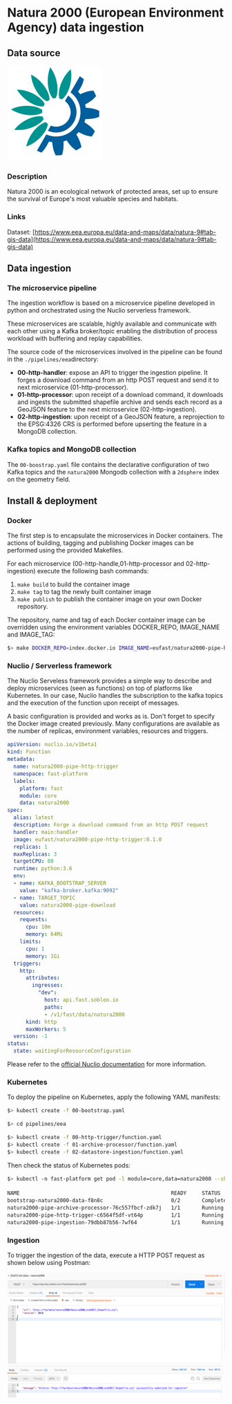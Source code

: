 # Natura 2000 (European Environment Agency) data ingestion

## Data source 
![](doc/eea.png)

### Description
Natura 2000 is an ecological network of protected areas, set up to ensure the survival of Europe's most valuable species and habitats.

### Links
Dataset: [https://www.eea.europa.eu/data-and-maps/data/natura-9#tab-gis-data](https://www.eea.europa.eu/data-and-maps/data/natura-9#tab-gis-data)

## Data ingestion

### The microservice pipeline

The ingestion workflow is based on a microservice pipeline developed in python and orchestrated using the Nuclio serverless framework.

These microservices are scalable, highly available and communicate with each other using a Kafka broker/topic enabling the distribution of process workload with buffering and replay capabilities.

The source code of the microservices involved in the pipeline can be found in the ```./pipelines/eea```directory:

* **00-http-handler**:
expose an API to trigger the ingestion pipeline. It forges a download command from an http POST request and send it to next microservice (01-http-processor).
* **01-http-processor**:
upon receipt of a download command, it downloads and ingests the submitted shapefile archive and sends each record as a GeoJSON feature to the next microservice (02-http-ingestion).
* **02-http-ingestion**:
upon receipt of a GeoJSON feature, a reprojection to the EPSG:4326 CRS is performed before upserting the feature in a MongoDB collection.

### Kafka topics and MongoDB collection

The ```00-boostrap.yaml``` file contains the declarative configuration of two Kafka topics and the ```natura2000``` Mongodb collection with a ```2dsphere``` index on the geometry field.

## Install & deployment

### Docker

The first step is to encapsulate the microservices in Docker containers. The actions of building, tagging and publishing Docker images can be performed using the provided Makefiles.

For each microservice (00-http-handle,01-http-processor and 02-http-ingestion) execute the following bash commands:
1. ```make build``` to build the container image
2. ```make tag``` to tag the newly built container image
3. ```make publish``` to publish the container image on your own Docker repository.

The repository, name and tag of each Docker container image can be overridden using the environment variables DOCKER_REPO, IMAGE_NAME and IMAGE_TAG:
```bash
$> make DOCKER_REPO=index.docker.io IMAGE_NAME=eufast/natura2000-pipe-http-trigger IMAGE_TAG=0.2.0 tag
```

### Nuclio / Serverless framework

The Nuclio Serveless framework provides a simple way to describe and deploy microservices (seen as functions) on top of platforms like Kubernetes. In our case, Nuclio handles the subscription to the kafka topics and the execution of the function upon receipt of messages.

A basic configuration is provided and works as is. Don't forget to specify the Docker image created previously. Many configurations are available as the number of replicas, environment variables, resources and triggers.

```yaml
apiVersion: nuclio.io/v1beta1
kind: Function
metadata:
  name: natura2000-pipe-http-trigger
  namespace: fast-platform
  labels:
    platform: fast
    module: core
    data: natura2000
spec:
  alias: latest
  description: Forge a download command from an http POST request
  handler: main:handler
  image: eufast/natura2000-pipe-http-trigger:0.1.0
  replicas: 1
  maxReplicas: 3
  targetCPU: 80
  runtime: python:3.6
  env:
  - name: KAFKA_BOOTSTRAP_SERVER
    value: "kafka-broker.kafka:9092"
  - name: TARGET_TOPIC
    value: natura2000-pipe-download
  resources:
    requests:
      cpu: 10m
      memory: 64Mi
    limits:
      cpu: 1
      memory: 1Gi 
  triggers:
    http:
      attributes:
        ingresses:
          "dev":
            host: api.fast.sobloo.io
            paths:
            - /v1/fast/data/natura2000
      kind: http
      maxWorkers: 5
  version: -1
status:
  state: waitingForResourceConfiguration
```

Please refer to the [official Nuclio documentation](https://nuclio.io/docs/latest/) for more information.

### Kubernetes

To deploy the pipeline on Kubernetes, apply the following YAML manifests:

```bash
$> kubectl create -f 00-bootstrap.yaml
```

```bash
$> cd pipelines/eea
```

```bash
$> kubectl create -f 00-http-trigger/function.yaml
$> kubectl create -f 01-archive-processor/function.yaml
$> kubectl create -f 02-datastore-ingestion/function.yaml
```

Then check the status of Kubernetes pods:

```bash
$> kubectl -n fast-platform get pod -l module=core,data=natura2000 --show-all

NAME                                                 READY     STATUS      RESTARTS   AGE
bootstrap-natura2000-data-f8n8c                      0/2       Completed   0          4m
natura2000-pipe-archive-processor-76c557fbcf-zdk7j   1/1       Running     0          4m
natura2000-pipe-http-trigger-c6564f5df-vt64p         1/1       Running     0          4m
natura2000-pipe-ingestion-79dbb87b56-7wf64           1/1       Running     0          4m
```

### Ingestion

To trigger the ingestion of the data, execute a HTTP POST request as shown below using Postman:

![](doc/postman.png)

